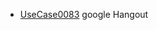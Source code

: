   * [UseCase0083](https://github.com/DomainDrivenArchitecture/ddaRequirement/blob/master/en/requirements/UseCase0083.md) google Hangout